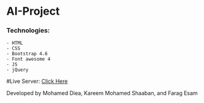 # AI-Project

### Technologies:
    - HTML
    - CSS
    - Bootstrap 4.6
    - Font awesome 4
    - JS
    - jQuery

#Live Server: <a href='https://kareemshaaban221.github.io/AI-Project/UI/' target='_blank'>Click Here</a>

Developed by Mohamed Diea, Kareem Mohamed Shaaban, and Farag Esam
